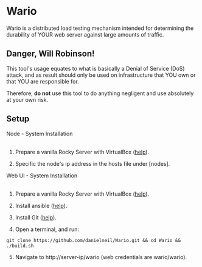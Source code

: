 # Wario

Wario is a distributed load testing mechanism intended for determining the durability of YOUR web server against large amounts of traffic.  


## Danger, Will Robinson!  

This tool's usage equates to what is basically a Denial of Service (DoS) attack, and as result should only be used on infrastructure that YOU own or that YOU are responsible for.  

Therefore, **do not** use this tool to do anything negligent and use absolutely at your own risk.

## Setup

<summary>Node - System Installation</summary>
<br>
  
1. Prepare a vanilla Rocky Server with VirtualBox ([help](https://kifarunix.com/install-rocky-linux-8-on-virtualbox/)).

2. Specific the node's ip address in the hosts file under [nodes].

<summary>Web UI - System Installation</summary>
<br>
  
1. Prepare a vanilla Rocky Server with VirtualBox ([help](https://kifarunix.com/install-rocky-linux-8-on-virtualbox/)).

2. Install ansible ([help](https://www.how2shout.com/linux/how-to-install-ansible-on-rocky-linux-8-or-almalinux/)).

3. Install Git ([help](https://tastethelinux.com/2021/08/06/how-to-install-git-on-rocky-linux-8-ec2-aws/)).

4. Open a terminal, and run:
```
git clone https://github.com/danielneil/Wario.git && cd Wario && ./build.sh
```
5. Navigate to http://server-ip/wario (web credentials are wario/wario).
